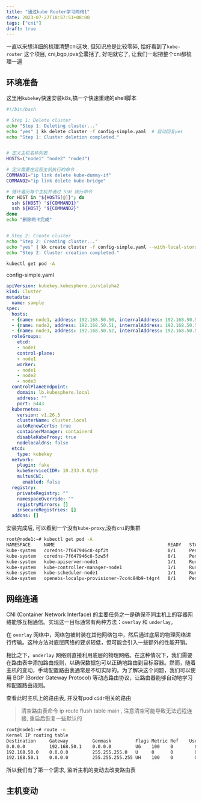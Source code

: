 ```yaml
---
title: "通过kube Router学习网络1"
date: 2023-07-27T10:57:51+08:00
tags: ["cni"]
draft: true
---
```


一直以来想详细的梳理清楚cni这块, 但知识总是比较零碎, 恰好看到了`kube-router` 这个项目, cni,bgp,ipvs全囊括了, 好吧就它了, 让我们一起把整个cni都梳理一遍

## 环境准备

这里用`kubekey`快速安装k8s,搞一个快速重建的shell脚本

```bash
#!/bin/bash

# Step 1: Delete cluster
echo "Step 1: Deleting cluster..."
echo "yes" | kk delete cluster -f config-simple.yaml  # 自动回复yes
echo "Step 1: Cluster deletion completed."


# 定义主机名称列表
HOSTS=("node1" "node2" "node3")

# 定义需要在远程主机执行的命令
COMMAND1="ip link delete kube-dummy-if"
COMMAND2="ip link delete kube-bridge"

# 循环遍历每个主机并通过 SSH 执行命令
for HOST in "${HOSTS[@]}"; do
  ssh ${HOST} "${COMMAND1}"
  ssh ${HOST} "${COMMAND2}"
done
echo "删除网卡完成"


# Step 2: Create cluster
echo "Step 2: Creating cluster..."
echo "yes" | kk create cluster -f config-simple.yaml --with-local-storage --skip-pull-images  # 自动回复yes
echo "Step 2: Cluster creation completed."

kubectl get pod -A
```

config-simple.yaml

```yaml
apiVersion: kubekey.kubesphere.io/v1alpha2
kind: Cluster
metadata:
  name: sample
spec:
  hosts:
  - {name: node1, address: 192.168.50.50, internalAddress: 192.168.50.50, user: root, password: "123"}
  - {name: node2, address: 192.168.50.51, internalAddress: 192.168.50.51, user: root, password: "123"}
  - {name: node3, address: 192.168.50.52, internalAddress: 192.168.50.52, user: root, password: "123"}
  roleGroups:
    etcd:
    - node1
    control-plane: 
    - node1
    worker:
    - node1
    - node2
    - node3
  controlPlaneEndpoint:
    domain: lb.kubesphere.local
    address: ""
    port: 6443
  kubernetes:
    version: v1.26.5
    clusterName: cluster.local
    autoRenewCerts: true
    containerManager: containerd
    disableKubeProxy: true
    nodelocaldns: false
  etcd:
    type: kubekey
  network:
    plugin: fake
    kubeServiceCIDR: 10.233.0.0/18
    multusCNI:
      enabled: false
  registry:
    privateRegistry: ""
    namespaceOverride: ""
    registryMirrors: []
    insecureRegistries: []
  addons: []
```

安装完成后, 可以看到一个没有`kube-proxy`,没有`cni`的集群

```bash
root@node1:~# kubectl get pod -A
NAMESPACE     NAME                                          READY   STATUS    RESTARTS   AGE
kube-system   coredns-7f647946c8-4pf2t                      0/1     Pending   0          11m
kube-system   coredns-7f647946c8-5zw5f                      0/1     Pending   0          11m
kube-system   kube-apiserver-node1                          1/1     Running   0          11m
kube-system   kube-controller-manager-node1                 1/1     Running   0          11m
kube-system   kube-scheduler-node1                          1/1     Running   0          11m
kube-system   openebs-localpv-provisioner-7cc4c84b9-t4gr4   0/1     Pending   0          11m
```

## 网络连通

CNI (Container Network Interface) 的主要任务之一是确保不同主机上的容器网络能够互相通信。实现这一目标通常有两种方法：`overlay` 和 `underlay`。

在 `overlay` 网络中，网络包被封装在其他网络包中，然后通过底层的物理网络进行传输。这种方法对底层网络的要求较低，但可能会引入一些额外的性能开销。

相比之下，`underlay` 网络则直接利用底层的物理网络。在这种情况下，我们需要在路由表中添加路由规则，以确保数据包可以正确地路由到目标容器。然而，随着主机的变动，手动配置路由表通常是不切实际的。为了解决这个问题，我们可以使用 BGP (Border Gateway Protocol) 等动态路由协议，让路由器能够自动地学习和配置路由规则。

查看此时主机上的路由表, 并没有pod `cidr`相关的路由

> 清空路由表命令 ip route flush table main , 注意清空可能导致无法远程连接, 重启后恢复一些默认的

```bash
root@node1:~# route -n
Kernel IP routing table
Destination     Gateway         Genmask         Flags Metric Ref    Use Iface
0.0.0.0         192.168.50.1    0.0.0.0         UG    100    0        0 enp1s0
192.168.50.0    0.0.0.0         255.255.255.0   U     0      0        0 enp1s0
192.168.50.1    0.0.0.0         255.255.255.255 UH    100    0        0 enp1s0
```

所以我们有了第一个需求, 监听主机的变动去改变路由表

## 主机变动
